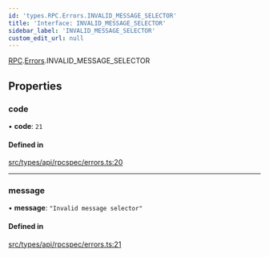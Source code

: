 ```yaml
---
id: 'types.RPC.Errors.INVALID_MESSAGE_SELECTOR'
title: 'Interface: INVALID_MESSAGE_SELECTOR'
sidebar_label: 'INVALID_MESSAGE_SELECTOR'
custom_edit_url: null
---
```


[RPC](../namespaces/types.RPC.md).[Errors](../namespaces/types.RPC.Errors.md).INVALID_MESSAGE_SELECTOR

## Properties

### code

• **code**: `21`

#### Defined in

[src/types/api/rpcspec/errors.ts:20](https://github.com/starknet-io/starknet.js/blob/v5.29.0/src/types/api/rpcspec/errors.ts#L20)

---

### message

• **message**: `"Invalid message selector"`

#### Defined in

[src/types/api/rpcspec/errors.ts:21](https://github.com/starknet-io/starknet.js/blob/v5.29.0/src/types/api/rpcspec/errors.ts#L21)
